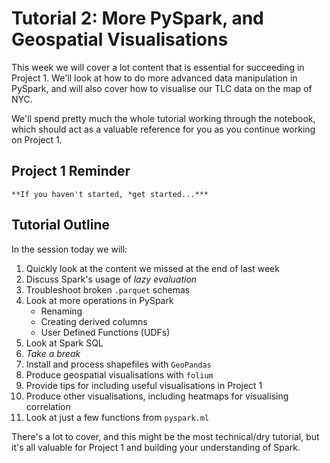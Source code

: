 # Tutorial 2: More PySpark, and Geospatial Visualisations

This week we will cover a lot content that is essential for succeeding in Project 1. We'll look at how to do more advanced data manipulation in PySpark, and will also cover how to visualise our TLC data on the map of NYC.

We'll spend pretty much the whole tutorial working through the notebook, which should act as a valuable reference for you as you continue working on Project 1.

## Project 1 Reminder

```{important}
**If you haven't started, *get started...***
```

## Tutorial Outline

In the session today we will:
1. Quickly look at the content we missed at the end of last week
2. Discuss Spark's usage of *lazy evaluation*
3. Troubleshoot broken `.parquet` schemas
4. Look at more operations in PySpark
   - Renaming
   - Creating derived columns
   - User Defined Functions (UDFs)
5. Look at Spark SQL
6. *Take a break*
7. Install and process shapefiles with `GeoPandas`
8. Produce geospatial visualisations with `folium`
9. Provide tips for including useful visualisations in Project 1
10. Produce other visualisations, including heatmaps for visualising correlation
11. Look at just a few functions from `pyspark.ml`

There's a lot to cover, and this might be the most technical/dry tutorial, but it's all valuable for Project 1 and building your understanding of Spark.